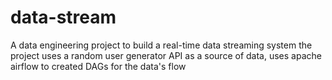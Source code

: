 # data-stream
A data engineering project to build a real-time data streaming system
the project uses a random user generator API as a source of data, uses apache airflow to created DAGs for the data's flow
